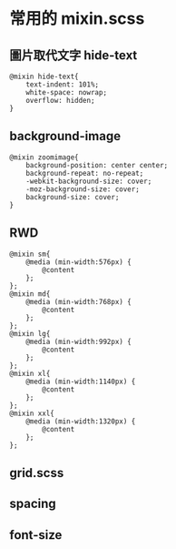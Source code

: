 # 常用的 mixin.scss

## 圖片取代文字 hide-text
```
@mixin hide-text{
    text-indent: 101%;
    white-space: nowrap;
    overflow: hidden;
}
```

## background-image
```
@mixin zoomimage{
    background-position: center center;
    background-repeat: no-repeat;
    -webkit-background-size: cover;
    -moz-background-size: cover;
    background-size: cover;
}
```

## RWD
```
@mixin sm{
    @media (min-width:576px) {
        @content        
    };
};
@mixin md{
    @media (min-width:768px) {
        @content        
    };
};
@mixin lg{
    @media (min-width:992px) {
        @content        
    };
};
@mixin xl{
    @media (min-width:1140px) {
        @content        
    };
};
@mixin xxl{
    @media (min-width:1320px) {
        @content        
    };
};
```

## grid.scss

## spacing

## font-size
